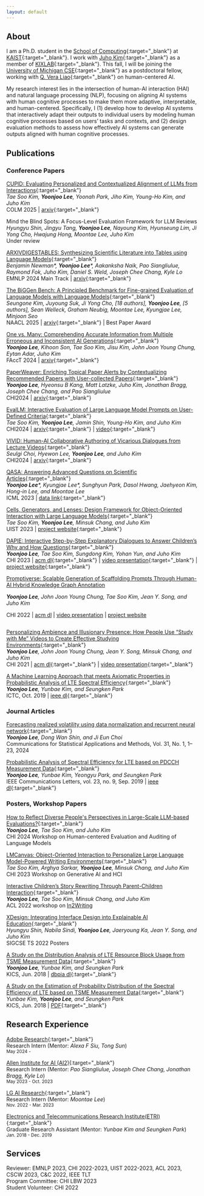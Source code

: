 ```yaml
---
layout: default
---
```


## About

I am a Ph.D. student in the [School of Computing](https://cs.kaist.ac.kr/){:target="_blank"} at [KAIST](https://www.kaist.ac.kr/){:target="_blank"}. I work with [Juho Kim](https://juhokim.com/){:target="_blank"} as a member of [KIXLAB](https://www.kixlab.org/){:target="_blank"}. This fall, I will be joining the [University of Michigan CSE](https://cse.engin.umich.edu/){:target="_blank"} as a postdoctoral fellow, working with
[Q. Vera Liao](https://qveraliao.com/){:target="_blank"} on human-centered AI.

My research interest lies in the intersection of human-AI interaction (HAI) and natural language processing (NLP), focusing on aligning AI systems with human cognitive processes to make them more adaptive, interpretable, and human-centered. Specifically, I (1) develop how to develop AI systems that interactively adapt their outputs to individual users by modeling human cognitive processes based on users’ tasks and contexts, and (2) design evaluation methods to assess how effectively AI systems can generate outputs aligned with human cognitive processes.

## Publications

### Conference Papers

[CUPID: Evaluating Personalized and Contextualized Alignment of LLMs from Interactions](https://arxiv.org/abs/2508.01674){:target="_blank"}\
_Tae Soo Kim, **Yoonjoo Lee**, Yoonah Park, Jiho Kim, Young-Ho Kim, and Juho Kim_\
COLM 2025 | [arxiv](https://arxiv.org/abs/2508.01674){:target="_blank"}

Mind the Blind Spots: A Focus-Level Evaluation Framework for LLM Reviews\
_Hyungyu Shin, Jingyu Tang, **Yoonjoo Lee**, Nayoung Kim, Hyunseung Lim, Ji Yong Cho, Hwajung Hong, Moontae Lee, Juho Kim_\
Under review

[ARXIVDIGESTABLES: Synthesizing Scientific Literature into Tables using Language Models](https://yoonjoolee.com/assets/papers/ARXIVDIGESTABLES_EMNLP_2024.pdf){:target="_blank"}\
_Benjamin Newman\*, **Yoonjoo Lee**\*, Aakanksha Naik, Pao Siangliulue, Raymond Fok, Juho Kim, Daniel S. Weld, Joseph Chee Chang, Kyle Lo_\
EMNLP 2024 Main Track | [arxiv](https://arxiv.org/pdf/2410.22360){:target="_blank"}

[The BiGGen Bench: A Principled Benchmark for Fine-grained Evaluation of Language Models with Language Models](https://arxiv.org/pdf/2406.05761){:target="_blank"}\
_Seungone Kim, Juyoung Suk, Ji Yong Cho, [18 authors], **Yoonjoo Lee**, [5 authors], Sean Welleck, Graham Neubig, Moontae Lee, Kyungjae Lee, Minjoon Seo_\
NAACL 2025 | [arxiv](https://arxiv.org/pdf/2406.05761){:target="_blank"} | Best Paper Award

[One vs. Many: Comprehending Accurate Information from Multiple Erroneous and Inconsistent AI Generations](https://arxiv.org/abs/2405.05581){:target="_blank"}\
_**Yoonjoo Lee**, Kihoon Son, Tae Soo Kim, Jisu Kim, John Joon Young Chung, Eytan Adar, Juho Kim_\
FAccT 2024 | [arxiv](https://arxiv.org/abs/2405.05581){:target="_blank"}

[PaperWeaver: Enriching Topical Paper Alerts by Contextualizing Recommended Papers with User-collected Papers](https://arxiv.org/pdf/2403.02939.pdf){:target="_blank"}  
_**Yoonjoo Lee**, Hyeonsu B Kang, Matt Latzke, Juho Kim, Jonathan Bragg, Joseph Chee Chang, and Pao Siangliulue_\
CHI2024 | [arxiv](https://arxiv.org/pdf/2403.02939.pdf){:target="_blank"}

[EvalLM: Interactive Evaluation of Large Language Model Prompts on User-Defined Criteria](https://arxiv.org/pdf/2309.13633.pdf){:target="_blank"}  
_Tae Soo Kim, **Yoonjoo Lee**, Jamin Shin, Young-Ho Kim, and Juho Kim_\
CHI2024 | [arxiv](https://arxiv.org/pdf/2309.13633.pdf){:target="_blank"} | [video](https://www.youtube.com/watch?v=7hvTnhiCO7Y){:target="_blank"}

[VIVID: Human-AI Collaborative Authoring of Vicarious Dialogues from Lecture Videos](https://arxiv.org/abs/2403.09168){:target="_blank"}\
_Seulgi Choi, Hyewon Lee, **Yoonjoo Lee**, and Juho Kim_\
CHI2024 | [arxiv](https://arxiv.org/pdf/2403.09168){:target="_blank"}

[QASA: Answering Advanced Questions on Scientific Articles](https://yoonjoolee.com/assets/papers/QASA_ICML2023.pdf){:target="_blank"}\
_**Yoonjoo Lee**\*, Kyungjae Lee\*, Sunghyun Park, Dasol Hwang, Jaehyeon Kim, Hong-in Lee, and Moontae Lee_\
ICML 2023 | [data link](https://github.com/lgresearch/QASA){:target="_blank"}

[Cells, Generators, and Lenses: Design Framework for Object-Oriented Interaction with Large Language Models](https://kixlab.github.io/website-files/2023/uist2023-llmobjects-paper.pdf){:target="_blank"}  
_Tae Soo Kim, **Yoonjoo Lee**, Minsuk Chang, and Juho Kim_\
UIST 2023 | [project website](https://llm-objects.kixlab.org/){:target="_blank"}

[DAPIE: Interactive Step-by-Step Explanatory Dialogues to Answer Children’s Why and How Questions](https://kixlab.github.io/website-files/2023/chi2023-childQA-paper.pdf){:target="_blank"}  
_**Yoonjoo Lee**, Tae Soo Kim, Sungdong Kim, Yohan Yun, and Juho Kim_\
CHI 2023 | [acm dl](https://dl.acm.org/doi/10.1145/3544548.3581369){:target="_blank"} | [video presentation](https://www.youtube.com/watch?v=nBdIhI66_vY){:target="_blank"} | [project website](https://dapie.kixlab.org/){:target="_blank"}


<div style="display: flex; flex-direction: row; gap: 12px;">
    <div>
        <a href="https://kixlab.github.io/website-files/2022/chi2022-promptiverse-paper.pdf" target="_blank">
            Promptiverse: Scalable Generation of Scaffolding Prompts Through Human-AI Hybrid Knowledge Graph Annotation
        </a>
        <p style="margin-bottom: 0px"><i><b>Yoonjoo Lee</b>, John Joon Young Chung, Tae Soo Kim, Jean Y. Song, and Juho Kim</i></p>
        <p>CHI 2022 | <a href="https://dl.acm.org/doi/abs/10.1145/3491102.3502087" target="_blank">acm dl</a> | <a href="https://www.youtube.com/watch?v=jvtsD73-Hqw" target="_blank">
            video presentation</a> | <a href="https://promptiverse.kixlab.org" target="_blank">
            project website</a></p>
    </div>
</div>

[Personalizing Ambience and Illusionary Presence: How People Use “Study with Me” Videos to Create Effective Studying Environments](https://kixlab.github.io/website-files/2021/chi2021-Studywithme-paper.pdf){:target="_blank"}  
_**Yoonjoo Lee**, John Joon Young Chung, Jean Y. Song, Minsuk Chang, and Juho Kim_\
CHI 2021 | [acm dl](https://dl.acm.org/doi/10.1145/3411764.3445222){:target="_blank"} | [video presentation](https://www.youtube.com/watch?v=jm8jTmhHbwI){:target="_blank"}

[A Machine Learning Approach that meets Axiomatic Properties in Probabilistic Analysis of LTE Spectral Efficiency](https://yoonjoolee.com/assets/papers/ICTC19_MLbasedSEAnalysis.pdf){:target="_blank"}  
_**Yoonjoo Lee**, Yunbae Kim, and Seungken Park_\
ICTC, Oct. 2019 | [ieee dl](https://ieeexplore.ieee.org/document/8939989){:target="_blank"}


### Journal Articles

[Forecasting realized volatility using data normalization and recurrent neural network](https://yoonjoolee.com/assets/papers/CSAM_RV_paper.pdf){:target="_blank"}  
_**Yoonjoo Lee**, Dong Wan Shin, and Ji Eun Choi_\
Communications for Statistical Applications and Methods, Vol. 31, No. 1, 1–23, 2024

[Probabilistic Analysis of Spectral Efficiency for LTE based on PDCCH Measurement Data](https://yoonjoolee.com/assets/papers/IEEE-AnalysisofSpectralEfficiency.pdf){:target="_blank"}  
_**Yoonjoo Lee**, Yunbae Kim, Yeongyu Park, and Seungken Park_\
IEEE Communications Letters, vol. 23, no. 9, Sep. 2019 | [ieee dl](https://ieeexplore.ieee.org/document/8750883){:target="_blank"}

### Posters, Workshop Papers

[How to Reflect Diverse People's Perspectives in Large-Scale LLM-based Evaluations?](https://heal-workshop.github.io/papers/34_how_to_reflect_diverse_people_.pdf){:target="_blank"}\
_**Yoonjoo Lee**, Tae Soo Kim, and Juho Kim_\
CHI 2024 Workshop on Human-centered Evaluation and Auditing of Language Models

[LMCanvas: Object-Oriented Interaction to Personalize Large Language Model-Powered Writing Environments](https://kixlab.github.io/website-files/2023/chi2023-workshop-lmcanvas-paper.pdf){:target="_blank"}  
_Tae Soo Kim, Arghya Sarkar, **Yoonjoo Lee**, Minsuk Chang, and Juho Kim_\
CHI 2023 Workshop on Generative AI and HCI

[Interactive Children’s Story Rewriting Through Parent-Children Interaction](https://kixlab.github.io/website-files/2022/acl2022-workshop-childrenstory-paper.pdf){:target="_blank"}  
_**Yoonjoo Lee**, Tae Soo Kim, Minsuk Chang, and Juho Kim_\
ACL 2022 workshop on [In2Writing](https://in2writing.glitch.me/)

[XDesign: Integrating Interface Design into Explainable AI Education](https://kixlab.github.io/website-files/2022/sigcse2022-poster-XDesign-paper.pdf){:target="_blank"}  
_Hyungyu Shin, Nabila Sindi, **Yoonjoo Lee**, Jaeryoung Ka, Jean Y. Song, and Juho Kim_\
SIGCSE TS 2022 Posters 

[A Study on the Distribution Analysis of LTE Resource Block Usage from TSME Measurement Data](https://yoonjoolee.com/assets/papers/KICS18_RBUsageAnalysis.pdf){:target="_blank"}  
_**Yoonjoo Lee**, Yunbae Kim, and Seungken Park_\
KICS, Jun. 2018 | [dbpia dl](http://www.dbpia.co.kr/journal/articleDetail?nodeId=NODE07512759&language=ko_KR){:target="_blank"}

[A Study on the Estimation of Probability Distribution of the Spectral Efficiency of LTE based on TSME Measurement Data](https://yoonjoolee.com/assets/papers/KICS18_SpectralEfficiencyAnalysis.pdf){:target="_blank"}  
_Yunbae Kim, **Yoonjoo Lee**, and Seungken Park_\
KICS, Jun. 2018 | [PDF](http://www.dbpia.co.kr/journal/articleDetail?nodeId=NODE07512760){:target="_blank"}

## Research Experience
[Adobe Research](https://research.adobe.com/){:target="_blank"}  
Research Intern (Mentor: _Alexa F Siu, Tong Sun_)\
<sup>May 2024 - </sup>

[Allen Institute for AI (AI2)](https://allenai.org/){:target="_blank"}  
Research Intern (Mentor: _Pao Siangliulue, Joseph Chee Chang, Jonathan Bragg, Kyle Lo_)\
<sup>May 2023 - Oct. 2023</sup>

[LG AI Research](https://www.lgresearch.ai/){:target="_blank"}  
Research Intern (Mentor: _Moontae Lee_)\
<sup>Nov. 2022 - Mar. 2023</sup>

[Electronics and Telecommunications Research Institute(ETRI)](https://www.etri.re.kr/eng/main/main.etri){:target="_blank"}  
Graduate Research Assistant (Mentor: _Yunbae Kim and Seungken Park_)\
<sup>Jan. 2018 - Dec. 2019</sup>

## Services
Reviewer: EMNLP 2023, CHI 2022-2023, UIST 2022-2023, ACL 2023, CSCW 2023, C&C 2022, IEEE TLT\
Program Committee: CHI LBW 2023\
Student Volunteer: CHI 2022
